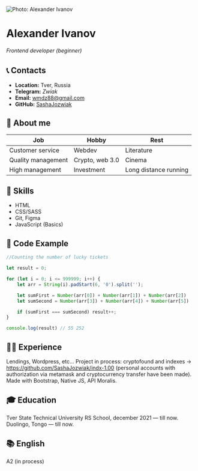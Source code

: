 ![Photo: Alexander Ivanov](https://avatars.githubusercontent.com/u/61920568 "Alexander Ivanov")

# Alexander Ivanov

###### Frontend developer (beginner)

## 📞 Contacts

- **Location:** Tver, Russia
- **Telegram:** _Zwiak_
- **Email:** wmdz88@gmail.com
- **GitHub:** [SashaJozwiak](https://github.com/SashaJozwiak)

## 📝 About me

| Job                | Hobby           | Rest                  |
| ------------------ | --------------- | --------------------- |
| Customer service   | Webdev          | Literature            |
| Quality management | Crypto, web 3.0 | Cinema                |
| High management    | Investment      | Long distance running |

## 🧩 Skills

- HTML
- CSS/SASS
- Git, Figma
- JavaScript (Basics)

## 💾 Code Example

```JavaSCript
//Сounting the number of lucky tickets

let result = 0;

for (let i = 0; i <= 999999; i++) {
    let arr = String(i).padStart(6, '0').split('');

    let sumFirst = Number(arr[0]) + Number(arr[1]) + Number(arr[2])
    let sumSecond = Number(arr[3]) + Number(arr[4]) + Number(arr[5])

    if (sumFirst === sumSecond) result++;
}

console.log(result) // 55 252
```

## 👨‍💻 Experience

Lendings, Wordpress, etc... Project in process: cryptofound and indexes → https://github.com/SashaJozwiak/indx-1.00 (personal accounts with authorization via metamask and cryptocurrency transfer have been made). Мade with Bootstrap, Native JS, API Moralis.

## 🎓 Education

Tver State Technical University
RS School, december 2021 — till now.
Duolingo, Tongo — till now.

## 📚 English

A2 (in process)
